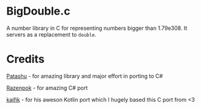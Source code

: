 # BigDouble.c
A number library in C for representing numbers bigger than 1.79e308.
It servers as a replacement to `double`.

# Credits
[Patashu](https://github.com/Patashu) - for amazing library and major effort in porting to C#

[Razenpok](https://github.com/Razenpok) - for amazing C# port

[kajfik](https://github.com/kajfik) - for his aweson Kotlin port which I hugely based this C port from <3
